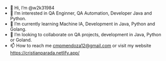 - 👋 Hi, I’m @w2k31984
- 👀 I’m interested in QA Enginner, QA Automation, Developer Java and Python.
- 🌱 I’m currently learning Machine IA, Development in Java, Python and Golang.
- 💞️ I’m looking to collaborate on QA projects, development in Java, Python or Goland.
- 📫 How to reach me cmpmendoza12@gmail.com or visit my website https://cristianparada.netlify.app/

<!---
w2k31984/w2k31984 is a ✨ special ✨ repository because its `README.md` (this file) appears on your GitHub profile.
You can click the Preview link to take a look at your changes.
--->
